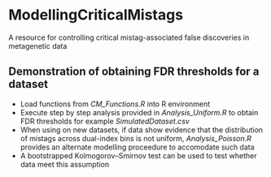 # ModellingCriticalMistags
A resource for controlling critical mistag-associated false discoveries in metagenetic data

## Demonstration of obtaining FDR thresholds for a dataset
- Load functions from *CM_Functions.R* into R environment
- Execute step by step analysis provided in *Analysis_Uniform.R* to obtain FDR thresholds for example *SimulatedDataset.csv* 
- When using on new datasets, if data show evidence that the distribution of mistags across dual-index bins is not uniform, *Analysis_Poisson.R* provides an alternate modelling proceedure to accomodate such data
-   A bootstrapped Kolmogorov–Smirnov test can be used to test whether data meet this assumption
